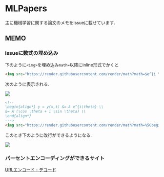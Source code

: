 # MLPapers

主に機械学習に関する論文のメモをissueに載せています.

## MEMO

### issueに数式の埋め込み
下のように`<img>`を埋め込み`math=`以降にinline形式でかくと
```HTML
<img src="https://render.githubusercontent.com/render/math?math=$e^{i \pi} = -1$">
```
次のように表示される.

<img src="https://render.githubusercontent.com/render/math?math=$e^{i \pi} = -1$">

```HTML
<!--
\begin{align*} y = y(x,t) &= A e^{i\theta} \\ 
&= A (\cos \theta + i \sin \theta) \\ 
\end{align*}
--->
<img src="https://render.githubusercontent.com/render/math?math=%5Cbegin%7Balign*%7D%0Ay%20%3D%20y(x%2Ct)%20%26%3D%20A%20e%5E%7Bi%5Ctheta%7D%20%5C%5C%0A%26%3D%20A%20(%5Ccos%20%5Ctheta%20%2B%20i%20%5Csin%20%5Ctheta)%20%5C%5C%0A%5Cend%7Balign*%7D%0A">
```
このとき下のように改行ができるようになる.

<img src="https://render.githubusercontent.com/render/math?math=%5Cbegin%7Balign*%7D%0Ay%20%3D%20y(x%2Ct)%20%26%3D%20A%20e%5E%7Bi%5Ctheta%7D%20%5C%5C%0A%26%3D%20A%20(%5Ccos%20%5Ctheta%20%2B%20i%20%5Csin%20%5Ctheta)%20%5C%5C%0A%5Cend%7Balign*%7D%0A">

### パーセントエンコーディングができるサイト
[URLエンコード・デコード](https://tech-unlimited.com/urlencode.html)
